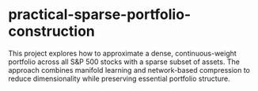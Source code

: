 # practical-sparse-portfolio-construction
This project explores how to approximate a dense, continuous-weight portfolio across all S&amp;P 500 stocks with a sparse subset of assets. The approach combines manifold learning and network-based compression to reduce dimensionality while preserving essential portfolio structure.
